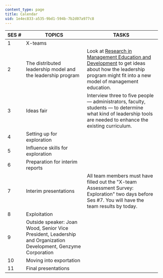 ```yaml
---
content_type: page
title: Calendar
uid: 1e4ec833-a535-9bd1-594b-7b2d07a977c8
---
```


| SES # | TOPICS | TASKS |
| --- | --- | --- |
| 1 | X-teams | &nbsp; |
| 2 | The distributed leadership model and the leadership program | Look at [Research in Management Education and Development](https://web.archive.org/web/20040604042756/http://management-education.net/) to get ideas about how the leadership program might fit into a new model of management education. |
| 3 | Ideas fair | Interview three to five people — administrators, faculty, students — to determine what kind of leadership tools are needed to enhance the existing curriculum. |
| 4 | Setting up for exploration | &nbsp; |
| 5 | Influence skills for exploration | &nbsp; |
| 6 | Preparation for interim reports | &nbsp; |
| 7 | Interim presentations | All team members must have filled out the "X-team Assessment Survey: Exploration" two days before Ses #7. You will have the team results by today. |
| 8 | Exploitation | &nbsp; |
| 9 | Outside speaker: Joan Wood, Senior Vice President, Leadership and Organization Development, Genzyme Corporation | &nbsp; |
| 10 | Moving into exportation | &nbsp; |
| 11 | Final presentations |